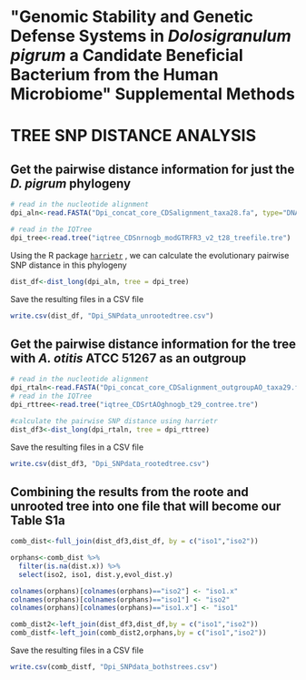 "Genomic Stability and Genetic Defense Systems in *Dolosigranulum
pigrum* a Candidate Beneficial Bacterium from the Human Microbiome"
Supplemental Methods
================

# TREE SNP DISTANCE ANALYSIS

## Get the pairwise distance information for just the *D. pigrum* phylogeny

``` r
# read in the nucleotide alignment 
dpi_aln<-read.FASTA("Dpi_concat_core_CDSalignment_taxa28.fa", type="DNA")

# read in the IQTree
dpi_tree<-read.tree("iqtree_CDSnrnogb_modGTRFR3_v2_t28_treefile.tre")
```

Using the R package
[`harrietr`](https://cran.r-project.org/web/packages/harrietr/README.html)
, we can calculate the evolutionary pairwise SNP distance in this
phylogeny

``` r
dist_df<-dist_long(dpi_aln, tree = dpi_tree)
```

Save the resulting files in a CSV
file

``` r
write.csv(dist_df, "Dpi_SNPdata_unrootedtree.csv")
```

## Get the pairwise distance information for the tree with *A. otitis* ATCC 51267 as an outgroup

``` r
# read in the nucleotide alignment 
dpi_rtaln<-read.FASTA("Dpi_concat_core_CDSalignment_outgroupAO_taxa29.fa", type="DNA")
# read in the IQTree
dpi_rttree<-read.tree("iqtree_CDSrtAOghnogb_t29_contree.tre")

#calculate the pairwise SNP distance using harrietr
dist_df3<-dist_long(dpi_rtaln, tree = dpi_rttree)
```

Save the resulting files in a CSV
file

``` r
write.csv(dist_df3, "Dpi_SNPdata_rootedtree.csv")
```

## Combining the results from the roote and unrooted tree into one file that will become our **Table S1a**

``` r
comb_dist<-full_join(dist_df3,dist_df, by = c("iso1","iso2"))

orphans<-comb_dist %>%
  filter(is.na(dist.x)) %>%
  select(iso2, iso1, dist.y,evol_dist.y)

colnames(orphans)[colnames(orphans)=="iso2"] <- "iso1.x"
colnames(orphans)[colnames(orphans)=="iso1"] <- "iso2"
colnames(orphans)[colnames(orphans)=="iso1.x"] <- "iso1"

comb_dist2<-left_join(dist_df3,dist_df,by = c("iso1","iso2"))
comb_distf<-left_join(comb_dist2,orphans,by = c("iso1","iso2"))
```

Save the resulting files in a CSV file

``` r
write.csv(comb_distf, "Dpi_SNPdata_bothstrees.csv")
```
